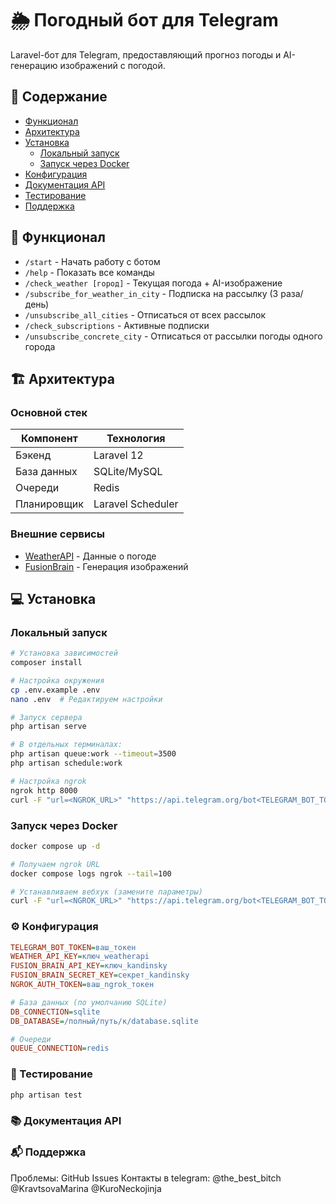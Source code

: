 # 🌦️ Погодный бот для Telegram

Laravel-бот для Telegram, предоставляющий прогноз погоды и AI-генерацию изображений с погодой.

## 📌 Содержание
- [Функционал](#-функционал)
- [Архитектура](#-архитектура)  
- [Установка](#-установка)
  - [Локальный запуск](#локальный-запуск)
  - [Запуск через Docker](#запуск-через-docker)
- [Конфигурация](#-конфигурация)
- [Документация API](#-документация-api)
- [Тестирование](#-тестирование)
- [Поддержка](#-поддержка)

## 🌟 Функционал
- `/start` - Начать работу с ботом
- `/help` - Показать все команды
- `/check_weather [город]` - Текущая погода + AI-изображение
- `/subscribe_for_weather_in_city` - Подписка на рассылку (3 раза/день)
- `/unsubscribe_all_cities` - Отписаться от всех рассылок
- `/check_subscriptions` - Активные подписки
- `/unsubscribe_concrete_city` - Отписаться от рассылки погоды одного города

## 🏗 Архитектура
### Основной стек
| Компонент       | Технология |
|----------------|------------|
| Бэкенд         | Laravel 12 |
| База данных    | SQLite/MySQL |
| Очереди        | Redis      |
| Планировщик    | Laravel Scheduler |

### Внешние сервисы
- [WeatherAPI](https://www.weatherapi.com/) - Данные о погоде
- [FusionBrain](https://fusionbrain.ai/) - Генерация изображений

## 💻 Установка

### Локальный запуск
```bash
# Установка зависимостей
composer install

# Настройка окружения
cp .env.example .env
nano .env  # Редактируем настройки

# Запуск сервера
php artisan serve

# В отдельных терминалах:
php artisan queue:work --timeout=3500
php artisan schedule:work

# Настройка ngrok
ngrok http 8000
curl -F "url=<NGROK_URL>" "https://api.telegram.org/bot<TELEGRAM_BOT_TOKEN>/setWebhook"
```

### Запуск через Docker
```bash
docker compose up -d

# Получаем ngrok URL
docker compose logs ngrok --tail=100

# Устанавливаем вебхук (замените параметры)
curl -F "url=<NGROK_URL>" "https://api.telegram.org/bot<TELEGRAM_BOT_TOKEN>/setWebhook"
```

### ⚙ Конфигурация
```ini
TELEGRAM_BOT_TOKEN=ваш_токен
WEATHER_API_KEY=ключ_weatherapi
FUSION_BRAIN_API_KEY=ключ_kandinsky
FUSION_BRAIN_SECRET_KEY=секрет_kandinsky
NGROK_AUTH_TOKEN=ваш_ngrok_токен

# База данных (по умолчанию SQLite)
DB_CONNECTION=sqlite
DB_DATABASE=/полный/путь/к/database.sqlite

# Очереди
QUEUE_CONNECTION=redis
```

### 🧪 Тестирование
```bash
php artisan test
```

### 📚 Документация API 
### 📬 Поддержка
Проблемы: GitHub Issues
Контакты в telegram: @the_best_bitch @KravtsovaMarina @KuroNeckojinja



